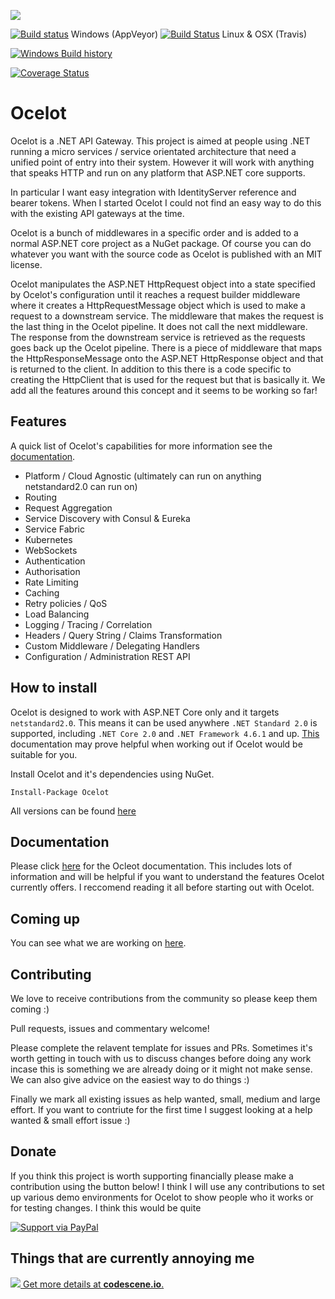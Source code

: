 [<img src="http://threemammals.com/images/ocelot_logo.png">](http://threemammals.com/ocelot)

[![Build status](https://ci.appveyor.com/api/projects/status/r6sv51qx36sis1je?branch=develop&svg=true)](https://ci.appveyor.com/project/TomPallister/ocelot-fcfpb) Windows (AppVeyor)
[![Build Status](https://travis-ci.org/ThreeMammals/Ocelot.svg?branch=develop)](https://travis-ci.org/ThreeMammals/Ocelot) Linux & OSX (Travis)

[![Windows Build history](https://buildstats.info/appveyor/chart/TomPallister/ocelot-fcfpb?branch=develop&includeBuildsFromPullRequest=false)](https://ci.appveyor.com/project/TomPallister/ocelot-fcfpb/history?branch=develop)

[![Coverage Status](https://coveralls.io/repos/github/ThreeMammals/Ocelot/badge.svg?branch=develop)](https://coveralls.io/github/ThreeMammals/Ocelot?branch=develop)

# Ocelot

Ocelot is a .NET API Gateway. This project is aimed at people using .NET running
a micro services / service orientated architecture
that need a unified point of entry into their system. However it will work with
anything that speaks HTTP and run on any platform that ASP.NET core supports.

In particular I want easy integration with IdentityServer reference and bearer tokens.
When I started Ocelot I could not find an easy way to do this with the existing API gateways
at the time.

Ocelot is a bunch of middlewares in a specific order and is added to a normal ASP.NET core
project as a NuGet package. Of course you can do whatever you want with the source code as Ocelot
is published with an MIT license.

Ocelot manipulates the ASP.NET HttpRequest object into a state specified by Ocelot's configuration until
it reaches a request builder middleware where it creates a HttpRequestMessage object which is
used to make a request to a downstream service. The middleware that makes the request is
the last thing in the Ocelot pipeline. It does not call the next middleware.
The response from the downstream service is retrieved as the requests goes back up the Ocelot pipeline.
There is a piece of middleware that maps the HttpResponseMessage onto the ASP.NET HttpResponse object and that
is returned to the client. In addition to this there is a code specific to creating the HttpClient that is
used for the request but that is basically it. We add all the features around this concept and it seems to be
working so far!

## Features

A quick list of Ocelot's capabilities for more information see the [documentation](http://ocelot.readthedocs.io/en/latest/).

* Platform / Cloud Agnostic (ultimately can run on anything netstandard2.0 can run on)
* Routing
* Request Aggregation
* Service Discovery with Consul & Eureka
* Service Fabric
* Kubernetes
* WebSockets
* Authentication
* Authorisation
* Rate Limiting
* Caching
* Retry policies / QoS
* Load Balancing
* Logging / Tracing / Correlation
* Headers / Query String / Claims Transformation
* Custom Middleware / Delegating Handlers
* Configuration / Administration REST API

## How to install

Ocelot is designed to work with ASP.NET Core only and it targets `netstandard2.0`. This means it can be used anywhere `.NET Standard 2.0` is supported, including `.NET Core 2.0` and `.NET Framework 4.6.1` and up. [This](https://docs.microsoft.com/en-us/dotnet/standard/net-standard) documentation may prove helpful when working out if Ocelot would be suitable for you.

Install Ocelot and it's dependencies using NuGet.

`Install-Package Ocelot`

All versions can be found [here](https://www.nuget.org/packages/Ocelot/)

## Documentation

Please click [here](http://ocelot.readthedocs.io/en/latest/) for the Ocleot documentation. This includes lots of information and will be helpful if you want to understand the features Ocelot currently offers. I reccomend reading it all before starting out with Ocelot.

## Coming up

You can see what we are working on [here](https://github.com/ThreeMammals/Ocelot/issues).

## Contributing

We love to receive contributions from the community so please keep them coming :)

Pull requests, issues and commentary welcome!

Please complete the relavent template for issues and PRs. Sometimes it's worth getting in touch with us to discuss changes
before doing any work incase this is something we are already doing or it might not make sense. We can also give
advice on the easiest way to do things :)

Finally we mark all existing issues as help wanted, small, medium and large effort. If you want to contriute for the first time I suggest looking at a help wanted & small effort issue :)

## Donate

If you think this project is worth supporting financially please make a contribution using the button below! I think I will use any contributions to set up various demo environments for Ocelot to show people who it works or for testing changes. I think this would be quite

[![Support via PayPal](https://cdn.rawgit.com/twolfson/paypal-github-button/1.0.0/dist/button.svg)](https://www.paypal.me/ThreeMammals/)

## Things that are currently annoying me

[![](https://codescene.io/projects/697/status.svg) Get more details at **codescene.io**.](https://codescene.io/projects/697/jobs/latest-successful/results)
